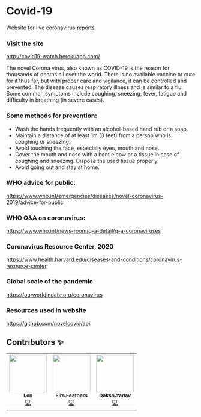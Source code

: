 # Covid-19
Website for live coronavirus reports.


### Visit the site
http://covid19-watch.herokuapp.com/

The novel Corona virus, also known as COVID-19 is the reason for thousands of deaths all over the world. There is no available vaccine or cure for it thus far, but with proper care and vigilance, it can be controlled and prevented. The disease causes respiratory illness and is similar to a flu. Some common symptoms include coughing, sneezing, fever, fatigue and difficulty in breathing (in severe cases). 

### Some methods for prevention:
* Wash the hands frequently with an alcohol-based hand rub or a soap.
* Maintain a distance of at least 1m (3 feet) from a person who is coughing or sneezing.
* Avoid touching the face, especially eyes, mouth and nose. 
* Cover the mouth and nose with a bent elbow or a tissue in case of coughing and sneezing. Dispose the used tissue properly.
* Avoid going out and stay at home. 



### WHO advice for public:
https://www.who.int/emergencies/diseases/novel-coronavirus-2019/advice-for-public

### WHO Q&A on coronavirus:
https://www.who.int/news-room/q-a-detail/q-a-coronaviruses

### Coronavirus Resource Center, 2020
https://www.health.harvard.edu/diseases-and-conditions/coronavirus-resource-center

### Global scale of the pandemic 
https://ourworldindata.org/coronavirus


### Resources used in website 
https://github.com/novelcovid/api

## Contributors ✨
<!-- ALL-CONTRIBUTORS-LIST:START - Do not remove or modify this section -->
<!-- prettier-ignore-start -->
<!-- markdownlint-disable -->
<table>
  <tr>
    <td align="center"><a href="https://github.com/sunx2"><img src="https://avatars1.githubusercontent.com/u/24259556?s=460&u=fa1dddfd19fc6e9215206270ef2a6c8b1328be70&v=4" width="100px;" alt=""/><br /><sub><b>Len</b></sub></a><br /><a href="https://github.com/sunx2/covid-19/commits?author=sunx2" title="Code">💻</a></td>
    <td align="center"><a href="https://github.com/firefeathers06"><img src="https://avatars1.githubusercontent.com/u/39732529?s=460&u=edcc099186755c9d55abd0f18fb1fe4ac7677a78&v=4" width="100px;" alt=""/><br /><sub><b>Fire Feathers</b></sub></a><br /><a href="https://github.com/sunx2/covid-19/commits?author=FireFeathers06" title="Code">💻</a></td>
    <td align="center"><a href="https://github.com/dakshyadav1810"><img src="https://avatars2.githubusercontent.com/u/62499766?s=460&v=4" width="100px;" alt=""/><br /><sub><b>Daksh Yadav</b></sub></a><br /><a href="https://github.com/sunx2/covid-19/commits?author=dakshyadav1810" title="Code">💻</a></td>
  </tr>
</table>

<!-- markdownlint-enable -->
<!-- prettier-ignore-end -->
<!-- ALL-CONTRIBUTORS-LIST:END -->
